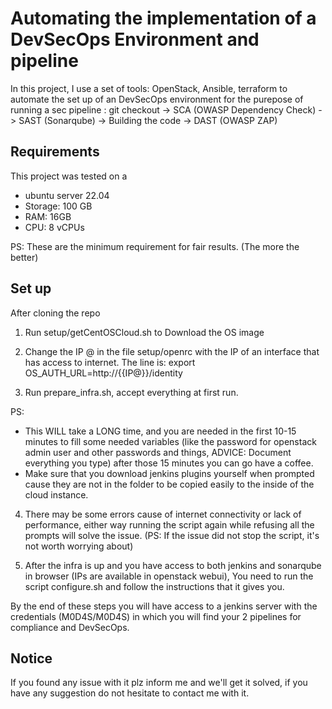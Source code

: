 # Automating the implementation of a DevSecOps Environment and pipeline

In this project, I use a set of tools: OpenStack, Ansible, terraform to automate the set up of an DevSecOps environment for the purepose of running a sec pipeline : 
git checkout -> SCA (OWASP Dependency Check) -> SAST (Sonarqube) -> Building the code -> DAST (OWASP ZAP)

## Requirements
This project was tested on a 
- ubuntu server 22.04
- Storage: 100 GB
- RAM: 16GB
- CPU: 8 vCPUs

PS: These are the minimum requirement for fair results. (The more the better)

## Set up
After cloning the repo
1. Run setup/getCentOSCloud.sh to Download the OS image

2. Change the IP @ in the file setup/openrc with the IP of an interface that has access to internet. The line is:
export OS_AUTH_URL=http://{{IP@}}/identity

3. Run prepare_infra.sh, accept everything at first run.

PS:
*  This WILL take a LONG time, and you are needed in the first 10-15 minutes to fill some needed variables (like the password for openstack admin user and other passwords and things, ADVICE: Document everything you type) after those 15 minutes you can go have a coffee.
* Make sure that you download jenkins plugins yourself when prompted cause they are not in the folder to be copied easily to the inside of the cloud instance.
4. There may be some errors cause of internet connectivity or lack of performance, either way running the script again while refusing all the prompts will solve the issue. 
(PS: If the issue did not stop the script, it's not worth worrying about)

5. After the infra is up and you have access to both jenkins and sonarqube in browser (IPs are available in openstack webui), You need to run the script configure.sh and follow the instructions that it gives you. 

By the end of these steps you will have access to a jenkins server with the credentials (M0D4S/M0D4S) in which you will find your 2 pipelines for compliance and DevSecOps.

## Notice
If you found any issue with it plz inform me and we'll get it solved, if you have any suggestion do not hesitate to contact me with it.
